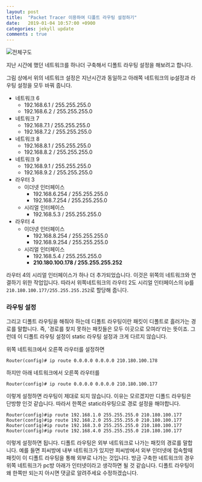 ```yaml
---
layout: post
title:  "Packet Tracer 이용하여 디폴트 라우팅 설정하기"
date:   2019-01-04 10:57:00 +0900
categories: jekyll update
comments : true
---
```


![전체구도]()

지난 시간에 했던 네트워크를 하나더 구축해서 디폴트 라우팅 설정을 해보려고 합니다.

그림 상에서 위의 네트워크 설정은 지난시간과 동일하고 아래쪽 네트워크의 ip설정과 라우팅 설정을 모두 바꿔 줍니다.

- 네트워크 6
  - 192.168.6.1 / 255.255.255.0
  - 192.168.6.2 / 255.255.255.0
- 네트워크 7
  - 192.168.7.1 / 255.255.255.0
  - 192.168.7.2 / 255.255.255.0
- 네트워크 8
  - 192.168.8.1 / 255.255.255.0
  - 192.168.8.2 / 255.255.255.0
- 네트워크 9
  - 192.168.9.1 / 255.255.255.0
  - 192.168.9.2 / 255.255.255.0
- 라우터 3
  - 이더넷 인터페이스
    - 192.168.6.254 / 255.255.255.0
    - 192.168.7.254 / 255.255.255.0
  - 시리얼 인터페이스
    - 192.168.5.3 / 255.255.255.0
- 라우터 4
  - 이더넷 인터페이스
    - 192.168.8.254 / 255.255.255.0
    - 192.168.9.254 / 255.255.255.0
  - 시리얼 인터페이스
    - 192.168.5.4 / 255.255.255.0
    - **210.180.100.178 / 255.255.255.252**

라우터 4의 시리얼 인터페이스가 하나 더 추가되었습니다. 이것은 위쪽의 네트워크와 연결하기 위한 작업입니다.
따라서 위쪽네트워크의 라우터 2도 시리얼 인터페이스의 ip를 `210.180.100.177/255.255.255.252`로 할당해 줍니다.

### 라우팅 설정

그리고 디폴트 라우팅을 해줘야 하는데 디폴트 라우팅이란 패킷이 디폴트로 흘러가는 경로를 말합니다. 즉, '경로를 찾지 못하는 패킷들은 모두 이곳으로 모여라'라는 뜻이죠. 그런데 이 디폴트 라우팅 설정이 static 라우팅 설정과 크게 다르지 않습니다.

위쪽 네트워크에서 오른쪽 라우터를 설정하면
```
Router(config)# ip route 0.0.0.0 0.0.0.0 210.180.100.178
```
하지만 아래 네트워크에서 오른쪽 라우터를
```
Router(config)# ip route 0.0.0.0 0.0.0.0 210.180.100.177
```
이렇게 설정하면 라우팅이 제대로 되지 않습니다. 이유는 모르겠지만 디폴드 라우팅은 단방향 인것 같습니다. 따라서 한쪽은 static라우팅으로 경로 설정을 해야합니다.

```
Router(config)#ip route 192.168.1.0 255.255.255.0 210.180.100.177
Router(config)#ip route 192.168.2.0 255.255.255.0 210.180.100.177
Router(config)#ip route 192.168.3.0 255.255.255.0 210.180.100.177
Router(config)#ip route 192.168.4.0 255.255.255.0 210.180.100.177
```

이렇게 설정하면 됩니다. 디폴트 라우팅은 외부 네트워크로 나가는 패킷의 경로를 말합니다. 예를 들면 피씨방에 내부 네트워크가 있지만 피씨방에서 외부 인터넷에 접속할때 패킷이 이 디폴트 라우팅을 통해 외부로 나가는 것입니다. 방금 구축한 네트워크의 경우 위쪽 네트워크가 pc방 아래가 인터넷이라고 생각하면 될 것 같습니다. 디폴트 라우팅이 왜 한쪽만 되는지 아시면 댓글로 알려주세요 수정하겠습니다.
